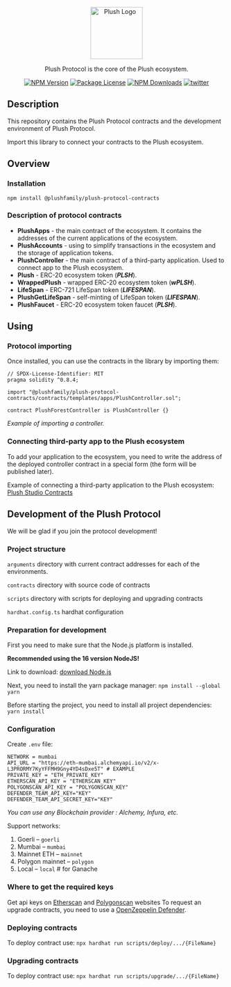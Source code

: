 <p align="center">
<a href="https://github.com/PlushFamily/plush-protocol-contracts" target="blank"><img src="https://avatars.githubusercontent.com/u/74625046?s=200&v=4" width="120" alt="Plush Logo" /></a>
</p>

<p align="center">Plush Protocol is the core of the Plush ecosystem.</p>
    <p align="center">
<a href="https://www.npmjs.com/package/@plushfamily/plush-protocol-contracts" target="_blank"><img src="https://img.shields.io/npm/v/@plushfamily/plush-protocol-contracts.svg" alt="NPM Version" /></a>
<a href="https://www.npmjs.com/package/@plushfamily/plush-protocol-contracts"><img src="https://img.shields.io/npm/l/@plushfamily/plush-protocol-contracts.svg" alt="Package License" /></a>
<a href="https://www.npmjs.com/package/@plushfamily/plush-protocol-contracts"><img src="https://img.shields.io/npm/dm/@plushfamily/plush-protocol-contracts.svg" alt="NPM Downloads" /></a>
<a href="https://twitter.com/plush_family_" target="_blank"><img src="https://img.shields.io/twitter/follow/plush_family_.svg?style=social&label=Follow" alt="twitter"></a>

## Description

This repository contains the Plush Protocol contracts and the development environment of Plush Protocol.

Import this library to connect your contracts to the Plush ecosystem.

## Overview

### Installation

```console
npm install @plushfamily/plush-protocol-contracts
```

### Description of protocol contracts

- **PlushApps** - the main contract of the ecosystem. It contains the addresses of the current applications of the ecosystem.
- **PlushAccounts** - using to simplify transactions in the ecosystem and the storage of application tokens.
- **PlushController** - the main contract of a third-party application. Used to connect app to the Plush ecosystem.
- **Plush** - ERC-20 ecosystem token (***PLSH***).
- **WrappedPlush** - wrapped ERC-20 ecosystem token (***wPLSH***).
- **LifeSpan** - ERC-721 LifeSpan token (***LIFESPAN***).
- **PlushGetLifeSpan** - self-minting of LifeSpan token (***LIFESPAN***).
- **PlushFaucet** - ERC-20 ecosystem token faucet (***PLSH***).

## Using

### Protocol importing

Once installed, you can use the contracts in the library by importing them:

```solidity
// SPDX-License-Identifier: MIT
pragma solidity ^0.8.4;

import "@plushfamily/plush-protocol-contracts/contracts/templates/apps/PlushController.sol";

contract PlushForestController is PlushController {}
```
_Example of importing a controller._

### Connecting third-party app to the Plush ecosystem

To add your application to the ecosystem, you need to write the address of the deployed controller contract in a special form (the form will be published later).

Example of connecting a third-party application to the Plush ecosystem: [Plush Studio Contracts](https://github.com/PlushStudio/plush-studio-contracts)

## Development of the Plush Protocol

We will be glad if you join the protocol development!

### Project structure

`arguments` directory with current contract addresses for each of the environments.

`contracts` directory with source code of contracts

`scripts` directory with scripts for deploying and upgrading contracts

`hardhat.config.ts` hardhat configuration

### Preparation for development

First you need to make sure that the Node.js platform is installed.

**Recommended using the 16 version NodeJS!**

Link to download: [download Node.js](https://nodejs.org)

Next, you need to install the yarn package manager: `npm install --global yarn`

Before starting the project, you need to install all project dependencies: `yarn install`


### Configuration

Create `.env` file:
```
NETWORK = mumbai
API_URL = "https://eth-mumbai.alchemyapi.io/v2/x-L3PRORMY7KyYFFMH9Gny4YD4sDxe5T" # EXAMPLE
PRIVATE_KEY = "ETH_PRIVATE_KEY"
ETHERSCAN_API_KEY = "ETHERSCAN_KEY"
POLYGONSCAN_API_KEY = "POLYGONSCAN_KEY"
DEFENDER_TEAM_API_KEY="KEY"
DEFENDER_TEAM_API_SECRET_KEY="KEY"
```
_You can use any Blockchain provider : Alchemy, Infura, etc._

Support networks:
1. Goerli – `goerli`
2. Mumbai – `mumbai`
3. Mainnet ETH – `mainnet`
4. Polygon mainnet – `polygon`
5. Local – `local` # for Ganache

### Where to get the required keys

Get api keys on [Etherscan](https://docs.etherscan.io/getting-started/viewing-api-usage-statistics) and [Polygonscan](https://polygonscan.com/myapikey) websites
To request an upgrade contracts, you need to use a [OpenZeppelin Defender](https://defender.openzeppelin.com/). 

### Deploying contracts

To deploy contract use: `npx hardhat run scripts/deploy/.../{FileName}`

### Upgrading contracts

To deploy contract use: `npx hardhat run scripts/upgrade/.../{FileName}`

